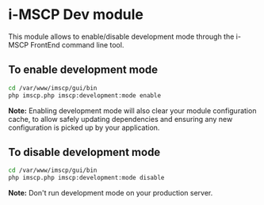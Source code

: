 i-MSCP Dev module
=================

This module allows to enable/disable development mode through the i-MSCP
FrontEnd command line tool.

To enable development mode
--------------------------

```sh
cd /var/www/imscp/gui/bin
php imscp.php imscp:development:mode enable
```

**Note:** Enabling development mode will also clear your module configuration
cache, to allow safely updating dependencies and ensuring any new configuration
is picked up by your application.

To disable development mode
---------------------------

```sh
cd /var/www/imscp/gui/bin
php imscp.php imscp:development:mode disable
```

**Note:** Don't run development mode on your production server.
